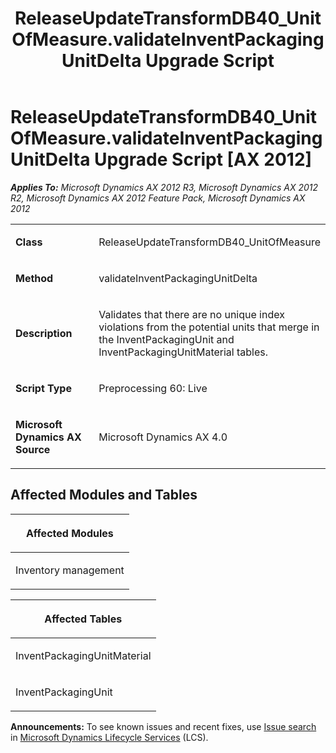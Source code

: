 ﻿---
title: ReleaseUpdateTransformDB40_UnitOfMeasure.validateInventPackagingUnitDelta Upgrade Script
TOCTitle: ReleaseUpdateTransformDB40_UnitOfMeasure.validateInventPackagingUnitDelta Upgrade Script
ms:assetid: 4cceaf7e-5a7d-823d-dc25-5d847a0a6011
ms:mtpsurl: https://msdn.microsoft.com/en-us/library/JJ685422(v=AX.60)
ms:contentKeyID: 49708127
ms.date: 05/18/2015
mtps_version: v=AX.60
---

# ReleaseUpdateTransformDB40\_UnitOfMeasure.validateInventPackagingUnitDelta Upgrade Script [AX 2012]


_**Applies To:** Microsoft Dynamics AX 2012 R3, Microsoft Dynamics AX 2012 R2, Microsoft Dynamics AX 2012 Feature Pack, Microsoft Dynamics AX 2012_

<table>
<colgroup>
<col style="width: 50%" />
<col style="width: 50%" />
</colgroup>
<tbody>
<tr class="odd">
<td><p><strong>Class</strong></p></td>
<td><p>ReleaseUpdateTransformDB40_UnitOfMeasure</p></td>
</tr>
<tr class="even">
<td><p><strong>Method</strong></p></td>
<td><p>validateInventPackagingUnitDelta</p></td>
</tr>
<tr class="odd">
<td><p><strong>Description</strong></p></td>
<td><p>Validates that there are no unique index violations from the potential units that merge in the InventPackagingUnit and InventPackagingUnitMaterial tables.</p></td>
</tr>
<tr class="even">
<td><p><strong>Script Type</strong></p></td>
<td><p>Preprocessing 60: Live</p></td>
</tr>
<tr class="odd">
<td><p><strong>Microsoft Dynamics AX Source</strong></p></td>
<td><p>Microsoft Dynamics AX 4.0</p></td>
</tr>
</tbody>
</table>


## Affected Modules and Tables

<table>
<colgroup>
<col style="width: 100%" />
</colgroup>
<thead>
<tr class="header">
<th><p>Affected Modules</p></th>
</tr>
</thead>
<tbody>
<tr class="odd">
<td><p>Inventory management</p></td>
</tr>
</tbody>
</table>


<table>
<colgroup>
<col style="width: 100%" />
</colgroup>
<thead>
<tr class="header">
<th><p>Affected Tables</p></th>
</tr>
</thead>
<tbody>
<tr class="odd">
<td><p>InventPackagingUnitMaterial</p></td>
</tr>
<tr class="even">
<td><p>InventPackagingUnit</p></td>
</tr>
</tbody>
</table>

  
**Announcements:** To see known issues and recent fixes, use [Issue search](http://go.microsoft.com/fwlink/?linkid=389258) in [Microsoft Dynamics Lifecycle Services](http://go.microsoft.com/fwlink/?linkid=306505) (LCS).

